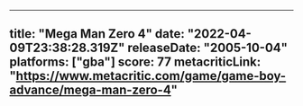 
---
title: "Mega Man Zero 4"
date: "2022-04-09T23:38:28.319Z"
releaseDate: "2005-10-04"
platforms: ["gba"]
score: 77
metacriticLink: "https://www.metacritic.com/game/game-boy-advance/mega-man-zero-4"
---
